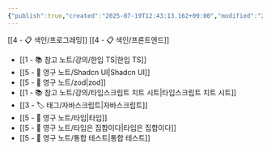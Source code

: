 ```yaml
---
{"publish":true,"created":"2025-07-19T12:43:13.162+09:00","modified":"2025-08-01T00:19:45.533+09:00","cssclasses":""}
---
```


[[4 - 📋 색인/프로그래밍]]
[[4 - 📋 색인/프론트엔드]]
- [[1 - 📚 참고 노트/강의/한입 TS\|한입 TS]]
- [[5 - 💎 영구 노트/Shadcn UI\|Shadcn UI]]
- [[5 - 💎 영구 노트/zod\|zod]]
- [[1 - 📚 참고 노트/강의/타입스크립트 치트 시트\|타입스크립트 치트 시트]]
- [[3 - 🏷️ 태그/자바스크립트\|자바스크립트]]
- [[5 - 💎 영구 노트/타입\|타입]]
- [[5 - 💎 영구 노트/타입은 집합이다\|타입은 집합이다]]
- [[5 - 💎 영구 노트/통합 테스트\|통합 테스트]]
